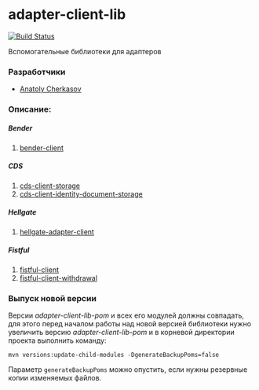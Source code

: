 # adapter-client-lib

[![Build Status](http://ci.rbkmoney.com/buildStatus/icon?job=rbkmoney_private/adapter-client-lib/master)](http://ci.rbkmoney.com/job/rbkmoney_private/job/adapter-client-lib/job/master/)

Вспомогательные библиотеки для адаптеров

### Разработчики

- [Anatoly Cherkasov](https://github.com/avcherkasov)

### Описание:

##### Bender

1. [bender-client](bender-client/README.md)

##### CDS

1. [cds-client-storage](cds-client-storage/README.md)
1. [cds-client-identity-document-storage](cds-client-identity-document-storage/README.md)

##### Hellgate

1. [hellgate-adapter-client](hellgate-adapter-client/README.md)

##### Fistful

1. [fistful-client](fistful-client/README.md)
1. [fistful-client-withdrawal](fistful-client-withdrawal/README.md)

### Выпуск новой версии

Версии _adapter-client-lib-pom_ и всех его модулей должны совпадать, для этого перед началом работы над новой версией
библиотеки нужно увеличить версию _adapter-client-lib-pom_ и в корневой директории проекта выполнить команду:

```
mvn versions:update-child-modules -DgenerateBackupPoms=false
```

Параметр `generateBackupPoms` можно опустить, если нужны резервные копии изменяемых файлов.
